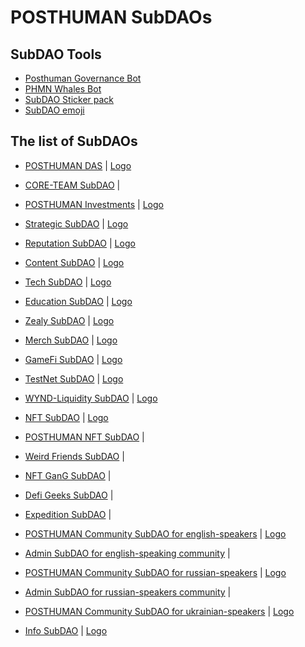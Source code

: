 # POSTHUMAN SubDAOs

## SubDAO Tools

- [Posthuman Governance Bot](https://t.me/PosthumanGovernaceBot)
- [PHMN Whales Bot](https://t.me/PPHMN_whales)
- [SubDAO Sticker pack](https://t.me/addstickers/SubDAOs)
- [SubDAO emoji](https://t.me/addemoji/SubDAOs_emoji)

## The list of SubDAOs

- [POSTHUMAN DAS](https://daodao.zone/dao/juno1h5ex5dn62arjwvwkh88r475dap8qppmmec4sgxzmtdn5tnmke3lqwpplgg/home) | [Logo](https://github.com/Validator-POSTHUMAN/SubDAOs/blob/main/POSTHUMAN_logo_1024.png)

- [CORE-TEAM SubDAO](https://daodao.zone/dao/juno1mptmak8ecmzwghtd4mep82jdkmdt0n6d8ggcd5hjmrfxasjc0epstkvwha) | 
- [POSTHUMAN Investments](https://daodao.zone/dao/juno198r8220mah5jn5fnxcgjds4j4pf48wyz0e40m0zdtw2385m08zmqqwhumq) | [Logo](https://github.com/Validator-POSTHUMAN/SubDAOs/blob/main/POSTHUMAN_Investments_logo.png)

- [Strategic SubDAO](https://daodao.zone/dao/juno1ejdt5w55ad8c3syj8mph3xhchee2jtlcfpw9sm0mq2fh80qygudsjzrwjj) | [Logo](https://github.com/Validator-POSTHUMAN/SubDAOs/blob/main/Strategic_subdao_512.png)
- [Reputation SubDAO](https://daodao.zone/dao/juno1uwmtcc8lxc7waqy9takvnsautlfx5qp688jykvvuk4fezd8jf6fs549ym2) | [Logo](https://github.com/Validator-POSTHUMAN/SubDAOs/blob/main/Reputation_subdao_512.png)
- [Content SubDAO](https://daodao.zone/dao/juno1ujl7hlglktdll3g8d3sttw83vw969ncwl3npzfaj7qplgzhhu92qdfdte4) | [Logo](https://github.com/Validator-POSTHUMAN/SubDAOs/blob/main/Content_subdao_512.png)
- [Tech SubDAO](https://daodao.zone/dao/juno1l2t0k2jnpkkcp7rg8sxlnwasqsdmwpvre8dwjs6w2s2uzaj2qgkq4akcus) | [Logo](https://github.com/Validator-POSTHUMAN/SubDAOs/blob/main/tech_subdao_512.png)
- [Education SubDAO](https://daodao.zone/dao/juno1kfsf0p07a9unhnn3f0qv2vkcwyr8vuzxvjempy739e6ry5acgfeqdkfyuv) | [Logo](https://github.com/Validator-POSTHUMAN/SubDAOs/blob/main/education_subdao_512.png)
- [Zealy SubDAO](https://daodao.zone/dao/juno1gs3hkuvjaexu52u9s65e8wj5he753dl4l9yn6vew7hszvxhdg6sqanluwc) | [Logo](https://github.com/Validator-POSTHUMAN/SubDAOs/blob/main/Zealy_subdao_512.png)
- [Merch SubDAO](https://daodao.zone/dao/juno14hy6440dw02rpw2t0mh6a6ge8deepfapjfkqax89mwdne0pk0wmstcqzth) | [Logo](https://github.com/Validator-POSTHUMAN/SubDAOs/blob/main/Merch_subdao_512.png)
- [GameFi SubDAO](https://daodao.zone/dao/juno1xt8lgs35qntfqts0r686c9t0whuw2g065er3qahzc7qq8wjnpntsq499ge) | [Logo](https://github.com/Validator-POSTHUMAN/SubDAOs/blob/main/GameFi_subdao_512.png)
- [TestNet SubDAO](https://daodao.zone/dao/juno1wd8g3ahsnre4e8sltexte04hehtkt76tvqhddc9wsfyj9am4xt0skyqqlc) | [Logo](https://github.com/Validator-POSTHUMAN/SubDAOs/blob/main/testnet_subdao_512.png)
- [WYND-Liquidity SubDAO](https://daodao.zone/dao/juno1gsrhz6vqgjyz9ar3tr7w4hzk5n6dtwt66hjtjyn0hqycje3pzpaq73395c) | [Logo](https://github.com/Validator-POSTHUMAN/SubDAOs/blob/main/WYND_liquidity_subdao_512.png)

- [NFT SubDAO](https://daodao.zone/dao/juno10cf0pmy6crjdgyd6y5svzwuf59qfu3kqva63cghp82x8ccw3ytesgtpf4m) | [Logo](https://github.com/Validator-POSTHUMAN/SubDAOs/blob/main/NFT_subdao_512.png)
- [POSTHUMAN NFT SubDAO](https://daodao.zone/dao/juno1vknye0x0uxd0ypmr28qreg36fvuyyyna0ve8a7lrx2lepl4ehscsapfyvf) | 
- [Weird Friends SubDAO](https://daodao.zone/dao/juno1htezk0nukqah65d9qn9xg7cvk0pd4207farr0lldjjt5f2qhk9hqnlp7nx) | 
- [NFT GanG SubDAO](https://daodao.zone/dao/juno1kttu5tdrj74xsv0zfn7sjreu34fsuysa42auv892zsavn9pnqmwsyq2hpg) | 
- [Defi Geeks SubDAO](https://daodao.zone/dao/juno1a9qj7402e2fkwqjtvnpa5pckv9zdpg34aucdzurvy627gsgxud7qz0undv) | 
- [Expedition SubDAO](https://daodao.zone/dao/juno1xnejf270qt5gn7nr379k6cjw9p0x8putxr7wf7g7pv5azdudlc7q3kpv6k) | 

- [POSTHUMAN Community SubDAO for english-speakers](https://daodao.zone/dao/juno1q0yn0r4q8h7d3qmtlq7mrxuyn6wc4g99p94hr4d47ftu09wtfkmqwlscpl) | [Logo](https://github.com/Validator-POSTHUMAN/SubDAOs/blob/main/Community_EN_subdao_512.png)
- [Admin SubDAO for english-speaking community](https://daodao.zone/dao/juno13k62fjqupyyhlxjt7adrfenzfpu2698d8emwvgkkjlxmj506gvfsf9hfe9) | 

- [POSTHUMAN Community SubDAO for russian-speakers](https://daodao.zone/dao/juno15tv8ufpg8t7mke4rs66cqcg0x297y55numn2x6a8kz703reldalqg9w40e) | [Logo](https://github.com/Validator-POSTHUMAN/SubDAOs/blob/main/Community_RU_subdao_512.png)
- [Admin SubDAO for russian-speakers community](https://daodao.zone/dao/juno1332n0ydjufkl0agp5mp5tcpyprdlh6yd2wmzyddhssu8j3sx6alse4yqwk) | 

- [POSTHUMAN Community SubDAO for ukrainian-speakers](https://daodao.zone/dao/juno10p866hul4r7jzp894lcxzjg74zk4g484m8z4y82ha3z44ccqymkqdvaqvh) | [Logo](https://github.com/Validator-POSTHUMAN/SubDAOs/blob/main/Community_UA_subdao_512.png)

- [Info SubDAO](https://daodao.zone/dao/juno1ud8avxjwk5m97s8s5pqd0qhg0lyxqxefjzupyhrqvpq2002svfpq8urfuq) | [Logo](https://github.com/Validator-POSTHUMAN/SubDAOs/blob/main/info_subdao_512.png)


